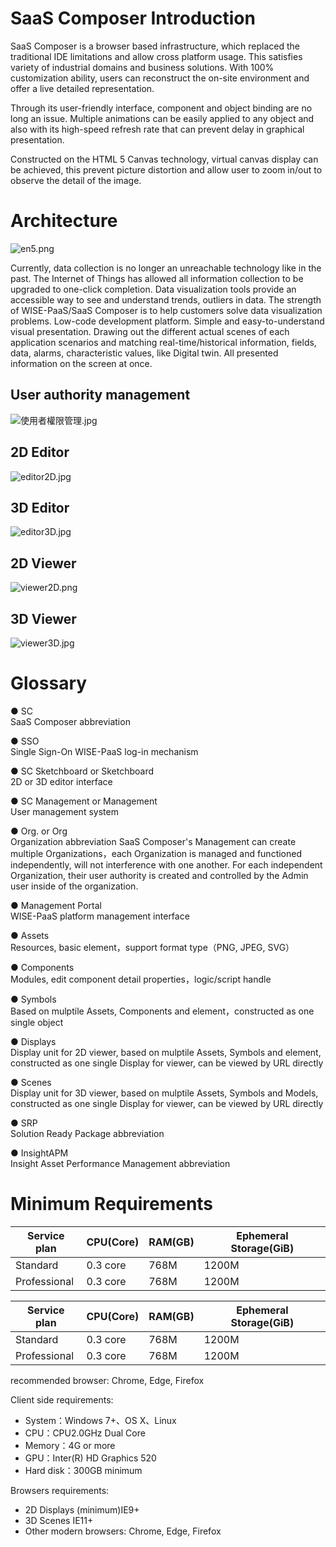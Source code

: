 # SaaS Composer Introduction

SaaS Composer is a browser based infrastructure, which replaced the traditional IDE limitations and allow cross platform usage. This satisfies variety of industrial domains and business solutions. With 100% customization ability, users can reconstruct the on-site environment and offer a live detailed representation.

Through its user-friendly interface, component and object binding are no long an issue. Multiple animations can be easily applied to any object and also with its high-speed refresh rate that can prevent delay in graphical presentation.

Constructed on the HTML 5 Canvas technology, virtual canvas display can be achieved, this prevent picture distortion and allow user to zoom in/out to observe the detail of the image. 

# Architecture  


![en5.png](image001.png)


Currently, data collection is no longer an unreachable technology like in the past. The Internet of Things has allowed all information collection to be upgraded to one-click completion. Data visualization tools provide an accessible way to see and understand trends, outliers in data. The strength of WISE-PaaS/SaaS Composer is to help customers solve data visualization problems. Low-code development platform. Simple and easy-to-understand visual presentation. Drawing out the different actual scenes of each application scenarios and matching real-time/historical information, fields, data, alarms, characteristic values, like Digital twin. All presented information on the screen at once.  

## User authority management

![使用者權限管理.jpg](image002.jpg)

## 2D Editor

![editor2D.jpg](image003.jpg)

## 3D Editor

![editor3D.jpg](image004.jpg)

## 2D Viewer

![viewer2D.png](image005.png)

## 3D Viewer

![viewer3D.jpg](image006.jpg)

# Glossary  

● SC  
SaaS Composer abbreviation  

● SSO  
Single Sign-On WISE-PaaS log-in mechanism  

● SC Sketchboard or Sketchboard  
2D or 3D editor interface  

● SC Management or Management  
User management system  

● Org. or Org  
Organization abbreviation
SaaS Composer's Management can create multiple Organizations，each Organization is managed and functioned independently, will not interference with one another. For each independent Organization, their user authority is created and controlled by the Admin user inside of the organization.  

● Management Portal  
WISE-PaaS platform management interface  

● Assets  
Resources, basic element，support format type（PNG, JPEG, SVG）  

● Components   
Modules, edit component detail properties，logic/script handle  

● Symbols   
Based on mulptile Assets, Components and element，constructed as one single object  

● Displays   
Display unit for 2D viewer, based on mulptile Assets, Symbols and element, constructed as one single Display for viewer, can be viewed by URL directly  

● Scenes  
Display unit for 3D viewer, based on mulptile Assets, Symbols and Models, constructed as one single Display for viewer, can be viewed by URL directly  

● SRP  
Solution Ready Package abbreviation  

● InsightAPM  
Insight Asset Performance Management abbreviation  

# Minimum Requirements  

<table>
    <thead>
        <tr>
            <th>Service plan</th>
            <th>CPU(Core)</th>
            <th>RAM(GB)</th>
            <th>Ephemeral Storage(GiB)</th>
        </tr>
    </thead>
    <tbody>
        <tr>
            <td>Standard</td>
            <td>0.3 core</td>
            <td>768M</td>
            <td>1200M</td>
        </tr>
        <tr>
            <td>Professional</td>
            <td>0.3 core</td>
            <td>768M</td>
            <td>1200M</td>
        </tr>
    </tbody>
</table>

Service plan   | CPU(Core)  | RAM(GB)  | Ephemeral Storage(GiB)
---------------|------------|----------|-------------------------
Standard       | 0.3 core   | 768M     | 1200M
Professional   | 0.3 core   | 768M     | 1200M
  
recommended browser: Chrome, Edge, Firefox

Client side requirements:
- System：Windows 7+、OS X、Linux  
- CPU：CPU2.0GHz Dual Core  
- Memory：4G or more  
- GPU：Inter(R) HD Graphics 520
- Hard disk：300GB minimum

Browsers requirements:   
- 2D Displays (minimum)IE9+  
- 3D Scenes IE11+  
- Other modern browsers: Chrome, Edge, Firefox